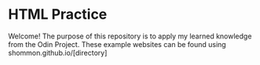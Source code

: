 # HTML Practice
Welcome! The purpose of this repository is to apply my learned knowledge
from the Odin Project. These example websites can be found using shommon.github.io/[directory]


